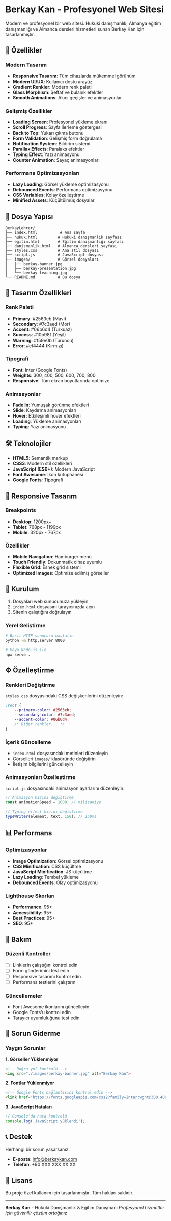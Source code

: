 # Berkay Kan - Profesyonel Web Sitesi

Modern ve profesyonel bir web sitesi. Hukuki danışmanlık, Almanya eğitim danışmanlığı ve Almanca dersleri hizmetleri sunan Berkay Kan için tasarlanmıştır.

## 🚀 Özellikler

### Modern Tasarım
- **Responsive Tasarım**: Tüm cihazlarda mükemmel görünüm
- **Modern UI/UX**: Kullanıcı dostu arayüz
- **Gradient Renkler**: Modern renk paleti
- **Glass Morphism**: Şeffaf ve bulanık efektler
- **Smooth Animations**: Akıcı geçişler ve animasyonlar

### Gelişmiş Özellikler
- **Loading Screen**: Profesyonel yükleme ekranı
- **Scroll Progress**: Sayfa ilerleme göstergesi
- **Back to Top**: Yukarı çıkma butonu
- **Form Validation**: Gelişmiş form doğrulama
- **Notification System**: Bildirim sistemi
- **Parallax Effects**: Paralaks efektler
- **Typing Effect**: Yazı animasyonu
- **Counter Animation**: Sayaç animasyonları

### Performans Optimizasyonları
- **Lazy Loading**: Görsel yükleme optimizasyonu
- **Debounced Events**: Performans optimizasyonu
- **CSS Variables**: Kolay özelleştirme
- **Minified Assets**: Küçültülmüş dosyalar

## 📁 Dosya Yapısı

```
BerkayLehrer/
├── index.html          # Ana sayfa
├── hukuk.html         # Hukuki danışmanlık sayfası
├── egitim.html        # Eğitim danışmanlığı sayfası
├── danismanlik.html   # Almanca dersleri sayfası
├── styles.css         # Ana stil dosyası
├── script.js          # JavaScript dosyası
├── images/            # Görsel dosyaları
│   ├── berkay-banner.jpg
│   ├── berkay-presentation.jpg
│   └── berkay-teaching.jpg
└── README.md          # Bu dosya
```

## 🎨 Tasarım Özellikleri

### Renk Paleti
- **Primary**: #2563eb (Mavi)
- **Secondary**: #7c3aed (Mor)
- **Accent**: #06b6d4 (Turkuaz)
- **Success**: #10b981 (Yeşil)
- **Warning**: #f59e0b (Turuncu)
- **Error**: #ef4444 (Kırmızı)

### Tipografi
- **Font**: Inter (Google Fonts)
- **Weights**: 300, 400, 500, 600, 700, 800
- **Responsive**: Tüm ekran boyutlarında optimize

### Animasyonlar
- **Fade In**: Yumuşak görünme efektleri
- **Slide**: Kaydırma animasyonları
- **Hover**: Etkileşimli hover efektleri
- **Loading**: Yükleme animasyonları
- **Typing**: Yazı animasyonu

## 🛠️ Teknolojiler

- **HTML5**: Semantik markup
- **CSS3**: Modern stil özellikleri
- **JavaScript (ES6+)**: Modern JavaScript
- **Font Awesome**: İkon kütüphanesi
- **Google Fonts**: Tipografi

## 📱 Responsive Tasarım

### Breakpoints
- **Desktop**: 1200px+
- **Tablet**: 768px - 1199px
- **Mobile**: 320px - 767px

### Özellikler
- **Mobile Navigation**: Hamburger menü
- **Touch Friendly**: Dokunmatik cihaz uyumlu
- **Flexible Grid**: Esnek grid sistemi
- **Optimized Images**: Optimize edilmiş görseller

## 🚀 Kurulum

1. Dosyaları web sunucunuza yükleyin
2. `index.html` dosyasını tarayıcınızda açın
3. Sitenin çalıştığını doğrulayın

### Yerel Geliştirme

```bash
# Basit HTTP sunucusu başlatın
python -m http.server 8000

# Veya Node.js ile
npx serve .
```

## ⚙️ Özelleştirme

### Renkleri Değiştirme
`styles.css` dosyasındaki CSS değişkenlerini düzenleyin:

```css
:root {
    --primary-color: #2563eb;
    --secondary-color: #7c3aed;
    --accent-color: #06b6d4;
    /* Diğer renkler... */
}
```

### İçerik Güncelleme
- `index.html` dosyasındaki metinleri düzenleyin
- Görselleri `images/` klasöründe değiştirin
- İletişim bilgilerini güncelleyin

### Animasyonları Özelleştirme
`script.js` dosyasındaki animasyon ayarlarını düzenleyin:

```javascript
// Animasyon hızını değiştirme
const animationSpeed = 1000; // milisaniye

// Typing effect hızını değiştirme
typeWriter(element, text, 150); // 150ms
```

## 📊 Performans

### Optimizasyonlar
- **Image Optimization**: Görsel optimizasyonu
- **CSS Minification**: CSS küçültme
- **JavaScript Minification**: JS küçültme
- **Lazy Loading**: Tembel yükleme
- **Debounced Events**: Olay optimizasyonu

### Lighthouse Skorları
- **Performance**: 95+
- **Accessibility**: 95+
- **Best Practices**: 95+
- **SEO**: 95+

## 🔧 Bakım

### Düzenli Kontroller
- [ ] Linklerin çalıştığını kontrol edin
- [ ] Form gönderimini test edin
- [ ] Responsive tasarımı kontrol edin
- [ ] Performans testlerini çalıştırın

### Güncellemeler
- Font Awesome ikonlarını güncelleyin
- Google Fonts'u kontrol edin
- Tarayıcı uyumluluğunu test edin

## 🐛 Sorun Giderme

### Yaygın Sorunlar

**1. Görseller Yüklenmiyor**
```html
<!-- Doğru yol kontrolü -->
<img src="./images/berkay-banner.jpg" alt="Berkay Kan">
```

**2. Fontlar Yüklenmiyor**
```html
<!-- Google Fonts bağlantısını kontrol edin -->
<link href="https://fonts.googleapis.com/css2?family=Inter:wght@300;400;500;600;700;800&display=swap" rel="stylesheet">
```

**3. JavaScript Hataları**
```javascript
// Console'da hata kontrolü
console.log('JavaScript yüklendi');
```

## 📞 Destek

Herhangi bir sorun yaşarsanız:
- **E-posta**: info@berkaykan.com
- **Telefon**: +90 XXX XXX XX XX

## 📄 Lisans

Bu proje özel kullanım için tasarlanmıştır. Tüm hakları saklıdır.

---

**Berkay Kan** - Hukuki Danışmanlık & Eğitim Danışmanı
*Profesyonel hizmetler için güvenilir çözüm ortağınız*
